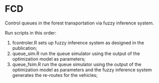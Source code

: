 # FCD
Control queues in the forest transportation via fuzzy inference system.

Run scripts in this order:
1. fcontroler.R
     sets up fuzzy inference system as designed in the publication;
3. queue_sim.R
     run the queue simulator using the output of the optimization model as parameters;
5. queue_fsim.R
     run the queue simulator using the output of the optimization model as parameters and the fuzzy inference system generates the re-routes for the vehicles;
